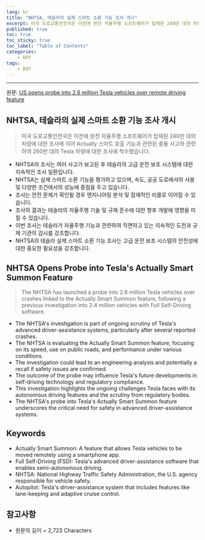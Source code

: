 ```yaml
---
lang: kr
title: "NHTSA, 테슬라의 실제 스마트 소환 기능 조사 개시"
excerpt: 미국 도로교통안전국은 이전에 완전 자율주행 소프트웨어가 탑재된 240만 대의 차량에 대한 조사에 이어 Actually 스마트 호출 기능과 관련된 충돌 사고와 관련하여 260만 대의 Tesla 차량에 대한 조사에 착수했습니다.
published: true
toc: true
toc_sticky: true
toc_label: "Table of Contents"
categories:
    - DXY
tags:
    - DXY
---
```


---

  원문: [US opens probe into 2.6 million Tesla vehicles over remote driving feature](https://www.investing.com/news/stock-market-news/us-opens-probe-into-about-26-million-tesla-vehicles-over-actually-smart-summon-feature-3799506)

## NHTSA, 테슬라의 실제 스마트 소환 기능 조사 개시

> 미국 도로교통안전국은 이전에 완전 자율주행 소프트웨어가 탑재된 240만 대의 차량에 대한 조사에 이어 Actually 스마트 호출 기능과 관련된 충돌 사고와 관련하여 260만 대의 Tesla 차량에 대한 조사에 착수했습니다.


- NHTSA의 조사는 여러 사고가 보고된 후 테슬라의 고급 운전 보조 시스템에 대한 지속적인 조사 일환입니다.
- NHTSA는 실제 스마트 소환 기능을 평가하고 있으며, 속도, 공공 도로에서의 사용 및 다양한 조건에서의 성능에 중점을 두고 있습니다.
- 조사는 안전 문제가 확인될 경우 엔지니어링 분석 및 잠재적인 리콜로 이어질 수 있습니다.
- 조사의 결과는 테슬라의 자율주행 기술 및 규제 준수에 대한 향후 개발에 영향을 미칠 수 있습니다.
- 이번 조사는 테슬라가 자율주행 기능과 관련하여 직면하고 있는 지속적인 도전과 규제 기관의 감시를 강조합니다.
- NHTSA의 테슬라 실제 스마트 소환 기능 조사는 고급 운전 보조 시스템의 안전성에 대한 중요한 필요성을 강조합니다.

## NHTSA Opens Probe into Tesla's Actually Smart Summon Feature

> The NHTSA has launched a probe into 2.6 million Tesla vehicles over crashes linked to the Actually Smart Summon feature, following a previous investigation into 2.4 million vehicles with Full Self-Driving software.


- The NHTSA's investigation is part of ongoing scrutiny of Tesla's advanced driver-assistance systems, particularly after several reported crashes.
- The NHTSA is evaluating the Actually Smart Summon feature, focusing on its speed, use on public roads, and performance under various conditions.
- The investigation could lead to an engineering analysis and potentially a recall if safety issues are confirmed.
- The outcome of the probe may influence Tesla's future developments in self-driving technology and regulatory compliance.
- This investigation highlights the ongoing challenges Tesla faces with its autonomous driving features and the scrutiny from regulatory bodies.
- The NHTSA's probe into Tesla's Actually Smart Summon feature underscores the critical need for safety in advanced driver-assistance systems.

## Keywords

- Actually Smart Summon: A feature that allows Tesla vehicles to be moved remotely using a smartphone app.
- Full Self-Driving (FSD): Tesla's advanced driver-assistance software that enables semi-autonomous driving.
- NHTSA: National Highway Traffic Safety Administration, the U.S. agency responsible for vehicle safety.
- Autopilot: Tesla's driver-assistance system that includes features like lane-keeping and adaptive cruise control.

## 참고사항

- 원문의 길이 = 2,723 Characters

